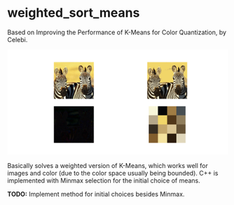 # weighted_sort_means
Based on Improving the Performance of K-Means for Color Quantization, by Celebi.

![image](Example.png)

Basically solves a weighted version of K-Means, which works well for images and color (due to the color space usually being bounded). C++ is implemented with Minmax selection for the initial choice of means.

**TODO:** Implement method for initial choices besides Minmax.
